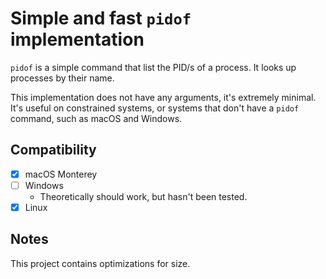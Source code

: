 # Simple and fast `pidof` implementation
`pidof` is a simple command that list the PID/s of a process. It looks up processes by their name.

This implementation does not have any arguments, it's extremely minimal. It's useful on constrained systems, or systems that don't have a `pidof` command, such as macOS and Windows.

## Compatibility
- [x] macOS Monterey
- [ ] Windows
    - Theoretically should work, but hasn't been tested.
- [x] Linux

## Notes
This project contains optimizations for size.